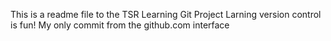 This is a readme file to the TSR Learning Git Project
Larning version control is fun! 
My only commit from the github.com interface

